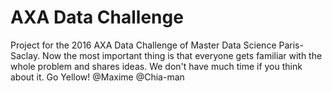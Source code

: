 # AXA Data Challenge
Project for the 2016 AXA Data Challenge of Master Data Science Paris-Saclay.
Now the most important thing is that everyone gets familiar with the whole problem and shares ideas. We don't have much time if you think about it.
Go Yellow! 
@Maxime @Chia-man
